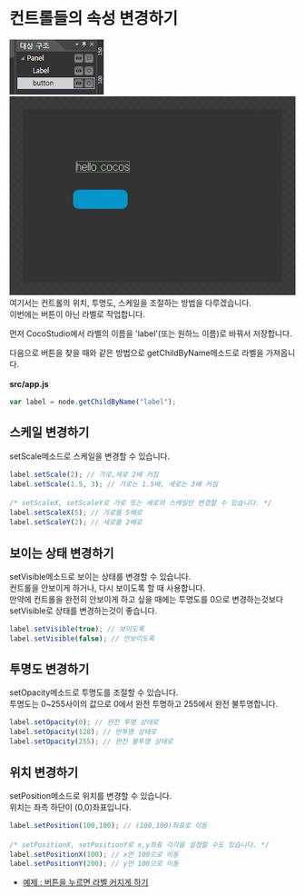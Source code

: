 컨트롤들의 속성 변경하기
====

![tree](tree.jpg)<br>
![layout](layout.jpg)<br>
여기서는 컨트롤의 위치, 투명도, 스케일을 조절하는 방법을 다루겠습니다.<br>
이번에는 버튼이 아닌 라벨로 작업합니다.<br>

먼저 CocoStudio에서 라벨의 이름을 'label'(또는 원하느 이름)로 바꿔서 저장합니다.<br>

다음으로 버튼을 찾을 때와 같은 방법으로 getChildByName메소드로 라벨을 가져옵니다.<br><br>
__src/app.js__
```js
var label = node.getChildByName("label");
```

스케일 변경하기
----
setScale메소드로 스케일을 변경할 수 있습니다.
```js
label.setScale(2); // 가로,세로 2배 커짐
label.setScale(1.5, 3); // 가로는 1.5배, 세로는 3배 커짐

/* setScaleX, setScaleY로 가로 또는 세로의 스케일만 변경할 수 있습니다. */
label.setScaleX(5); // 가로를 5배로
label.setScaleY(2); // 세로를 2배로
```

보이는 상태 변경하기
----
setVisible메소드로 보이는 상태를 변경할 수 있습니다.<br>
컨트롤을 안보이게 하거나, 다시 보이도록 할 때 사용합니다.<br>
만약에 컨트롤을 완전히 안보이게 하고 싶을 때에는 투명도를 0으로 변경하는것보다 setVisible로 상태를 변경하는것이 좋습니다.
```js
label.setVisible(true); // 보이도록
label.setVisible(false); // 안보이도록
```

투명도 변경하기
----
setOpacity메소드로 투명도를 조절할 수 있습니다.<br>
투명도는 0~255사이의 값으로 0에서 완전 투명하고 255에서 완전 불투명합니다.
```js
label.setOpacity(0); // 완전 투명 상태로
label.setOpacity(128); // 반투명 상태로
label.setOpacity(255); // 완전 불투명 상태로
```

위치 변경하기
----
setPosition메소드로 위치를 변경할 수 있습니다.<br>
위치는 좌측 하단이 (0,0)좌표입니다.
```js
label.setPosition(100,100); // (100,100)좌표로 이동

/* setPositionX, setPositionY로 x,y좌표 각각을 설정할 수도 있습니다. */
label.setPositionX(100); // x만 100으로 이동
label.setPositionY(200); // y만 100으로 이동
```


* [예제 : 버튼을 누르면 라벨 커지게 하기](source.js)
